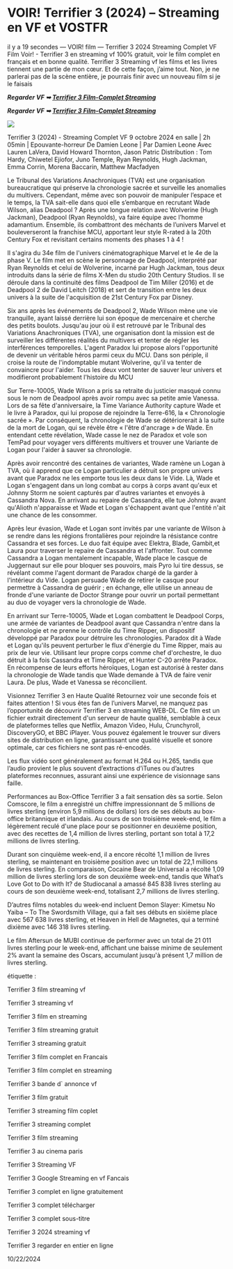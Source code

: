 # VOIR! Terrifier 3 (2024) – Streaming en VF et VOSTFR

il y a 19 secondes — VOIR! film — Terrifier 3 2024 Streaming Complet VF Film Voir! - Terrifier 3 en streaming vf 100% gratuit, voir le film complet en français et en bonne qualité. Terrifier 3 Streaming vf les films et les livres tiennent une partie de mon cœur. Et de cette façon, j’aime tout. Non, je ne parlerai pas de la scène entière, je pourrais finir avec un nouveau film si je le faisais

<p><b><I>Regarder VF ➥ <a href="https://tinyurl.com/m59yas5t" rel="noopener">Terrifier 3 Film-Complet Streaming</a></I></b></p>

<p><b><I>Regarder VF ➥ <a href="https://tinyurl.com/m59yas5t" rel="noopener">Terrifier 3 Film-Complet Streaming</a></I></b></p>

<p dir="auto"><a href="https://tinyurl.com/m59yas5t" title="PLAYNOW" rel="nofollow"><img src="https://i.imgur.com/jhNGoEt.gif" style="max-width: 100%;"></a></p>

Terrifier 3 (2024) - Streaming Complet VF
9 octobre 2024 en salle | 2h 05min | Epouvante-horreur
De Damien Leone | Par Damien Leone
Avec Lauren LaVera, David Howard Thornton, Jason Patric
Distribution : Tom Hardy, Chiwetel Ejiofor, Juno Temple, Ryan Reynolds, Hugh Jackman, Emma Corrin, Morena Baccarin, Matthew Macfadyen

Le Tribunal des Variations Anachroniques (TVA) est une organisation bureaucratique qui préserve la chronologie sacrée et surveille les anomalies du multivers. Cependant, même avec son pouvoir de manipuler l’espace et le temps, la TVA sait-elle dans quoi elle s’embarque en recrutant Wade Wilson, alias Deadpool ? Après une longue relation avec Wolverine (Hugh Jackman), Deadpool (Ryan Reynolds), va faire équipe avec l’homme adamantium. Ensemble, ils combattront des méchants de l’univers Marvel et bouleverseront la franchise MCU, apportant leur style R-rated à la 20th Century Fox et revisitant certains moments des phases 1 à 4 !

Il s'agira du 34e film de l'univers cinématographique Marvel et le 4e de la phase V. Le film met en scène le personnage de Deadpool, interprété par Ryan Reynolds et celui de Wolverine, incarné par Hugh Jackman, tous deux introduits dans la série de films X-Men du studio 20th Century Studios. Il se déroule dans la continuité des films Deadpool de Tim Miller (2016) et de Deadpool 2 de David Leitch (2018) et sert de transition entre les deux univers à la suite de l'acquisition de 21st Century Fox par Disney.

Six ans après les événements de Deadpool 2, Wade Wilson mène une vie tranquille, ayant laissé derrière lui son époque de mercenaire et cherche des petits boulots. Jusqu'au jour où il est retrouvé par le Tribunal des Variations Anachroniques (TVA), une organisation dont la mission est de surveiller les différentes réalités du multivers et tenter de régler les interférences temporelles. L'agent Paradox lui propose alors l'opportunité de devenir un véritable héros parmi ceux du MCU. Dans son périple, il croise la route de l'indomptable mutant Wolverine, qu'il va tenter de convaincre pour l'aider. Tous les deux vont tenter de sauver leur univers et modifieront probablement l'histoire du MCU

Sur Terre-10005, Wade Wilson a pris sa retraite du justicier masqué connu sous le nom de Deadpool après avoir rompu avec sa petite amie Vanessa. Lors de sa fête d'anniversaire, la Time Variance Authority capture Wade et le livre à Paradox, qui lui propose de rejoindre la Terre-616, la « Chronologie sacrée ». Par conséquent, la chronologie de Wade se détériorerait à la suite de la mort de Logan, qui se révèle être « l'être d'ancrage » de Wade. En entendant cette révélation, Wade casse le nez de Paradox et vole son TemPad pour voyager vers différents multivers et trouver une Variante de Logan pour l'aider à sauver sa chronologie.

Après avoir rencontré des centaines de variantes, Wade ramène un Logan à TVA, où il apprend que ce Logan particulier a détruit son propre univers avant que Paradox ne les emporte tous les deux dans le Vide. Là, Wade et Logan s'engagent dans un long combat au corps à corps avant qu'eux et Johnny Storm ne soient capturés par d'autres variantes et envoyés à Cassandra Nova. En arrivant au repaire de Cassandra, elle tue Johnny avant qu'Alioth n'apparaisse et Wade et Logan s'échappent avant que l'entité n'ait une chance de les consommer.

Après leur évasion, Wade et Logan sont invités par une variante de Wilson à se rendre dans les régions frontalières pour rejoindre la résistance contre Cassandra et ses forces. Le duo fait équipe avec Elektra, Blade, Gambit,et Laura pour traverser le repaire de Cassandra et l'affronter. Tout comme Cassandra a Logan mentalement incapable, Wade place le casque de Juggernaut sur elle pour bloquer ses pouvoirs, mais Pyro lui tire dessus, se révélant comme l'agent dormant de Paradox chargé de la garder à l'intérieur du Vide. Logan persuade Wade de retirer le casque pour permettre à Cassandra de guérir ; en échange, elle utilise un anneau de fronde d'une variante de Doctor Strange pour ouvrir un portail permettant au duo de voyager vers la chronologie de Wade.

En arrivant sur Terre-10005, Wade et Logan combattent le Deadpool Corps, une armée de variantes de Deadpool avant que Cassandra n'entre dans la chronologie et ne prenne le contrôle du Time Ripper, un dispositif développé par Paradox pour détruire les chronologies. Paradox dit à Wade et Logan qu'ils peuvent perturber le flux d'énergie du Time Ripper, mais au prix de leur vie. Utilisant leur propre corps comme chef d'orchestre, le duo détruit à la fois Cassandra et Time Ripper, et Hunter C-20 arrête Paradox. En récompense de leurs efforts héroïques, Logan est autorisé à rester dans la chronologie de Wade tandis que Wade demande à TVA de faire venir Laura. De plus, Wade et Vanessa se réconcilient.

Visionnez Terrifier 3 en Haute Qualité
Retournez voir une seconde fois et faites attention ! Si vous êtes fan de l’univers Marvel, ne manquez pas l’opportunité de découvrir Terrifier 3 en streaming WEB-DL. Ce film est un fichier extrait directement d'un serveur de haute qualité, semblable à ceux de plateformes telles que Netflix, Amazon Video, Hulu, Crunchyroll, DiscoveryGO, et BBC iPlayer. Vous pouvez également le trouver sur divers sites de distribution en ligne, garantissant une qualité visuelle et sonore optimale, car ces fichiers ne sont pas ré-encodés.

Les flux vidéo sont généralement au format H.264 ou H.265, tandis que l’audio provient le plus souvent d’extractions d’iTunes ou d’autres plateformes reconnues, assurant ainsi une expérience de visionnage sans faille.

Performances au Box-Office
Terrifier 3 a fait sensation dès sa sortie. Selon Comscore, le film a enregistré un chiffre impressionnant de 5 millions de livres sterling (environ 5,9 millions de dollars) lors de ses débuts au box-office britannique et irlandais. Au cours de son troisième week-end, le film a légèrement reculé d'une place pour se positionner en deuxième position, avec des recettes de 1,4 million de livres sterling, portant son total à 17,2 millions de livres sterling.

Durant son cinquième week-end, il a encore récolté 1,1 million de livres sterling, se maintenant en troisième position avec un total de 22,1 millions de livres sterling. En comparaison, Cocaine Bear de Universal a récolté 1,09 million de livres sterling lors de son deuxième week-end, tandis que What’s Love Got to Do with It? de Studiocanal a amassé 845 838 livres sterling au cours de son deuxième week-end, totalisant 2,7 millions de livres sterling.

D’autres films notables du week-end incluent Demon Slayer: Kimetsu No Yaiba – To The Swordsmith Village, qui a fait ses débuts en sixième place avec 567 638 livres sterling, et Heaven in Hell de Magnetes, qui a terminé dixième avec 146 318 livres sterling.

Le film Aftersun de MUBI continue de performer avec un total de 21 011 livres sterling pour le week-end, affichant une baisse minime de seulement 2% avant la semaine des Oscars, accumulant jusqu'à présent 1,7 million de livres sterling.

étiquette :

Terrifier 3 film streaming vf

Terrifier 3 streaming vf

Terrifier 3 film en streaming

Terrifier 3 film streaming gratuit

Terrifier 3 streaming gratuit

Terrifier 3 film complet en Francais

Terrifier 3 film complet en streaming

Terrifier 3 bande d` annonce vf

Terrifier 3 film gratuit

Terrifier 3 streaming film coplet

Terrifier 3 streaming complet

Terrifier 3 film streaming

Terrifier 3 au cinema paris

Terrifier 3 Streaming VF

Terrifier 3 Google Streaming en vf Fancais

Terrifier 3 complet en ligne gratuitement

Terrifier 3 complet télécharger

Terrifier 3 complet sous-titre

Terrifier 3 2024 streaming vf

Terrifier 3 regarder en entier en ligne

10/22/2024
